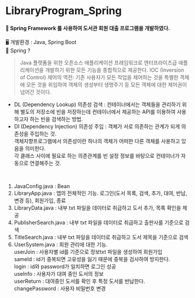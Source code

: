# LibraryProgram_Spring

#### 📢 Spring Framework 를 사용하여 도서관 회원 대출 프로그램을 개발하였다.
🖥️ 개발환경 : Java, Spring Boot    
📜 Spring ? 
> Java 플랫폼을 위한 오픈소스 애플리케이션 프레임워크로 엔터프라이즈급 애플리케이션을 개발하기 위한 모든 기능을 종합적으로 제공한다.
> IOC (Inversion of Control) 제어의 역전: 기존 사용자가 모든 작업을 제어하는 것을 특별한 객체에 모든 것을 위임하여
> 객체의 생성부터 생명주기 등 모든 객체에 대한 제어권이 넘어간 것이다.

* DL (Dependency Lookup) 의존성 검색 : 컨테이너에서는 객체들을 관리하기 위해 별도의 저장소에 빈을 저장하는데
컨테이너에서 제공하는 API를 이용하여 사용하고자 하는 빈을 검색하는 방법.     
* DI (Dependency Injection) 의존성 주입 : 객체가 서로 의존하는 관계가 되게 의존성을 주입하는 것.    
객체지향프로그램에서 의존성이란 하나의 객체가 어떠한 다른 객체를 사용하고 있음을 의미한다.    
각 클래스 사이에 필요로 하는 의존관계를 빈 설정 정보를 바탕으로 컨테이너가 자동으로 연결해주는 것.    

<br>

1. JavaConfig.java : Bean 
2. LibraryApp.java : 앱의 전체적인 기능. 로그인(도서 목록, 검색, 추가, 대여, 반납, 변경 등), 회원가입, 종료
3. LibraryData.java : 내부 txt 파일을 데이터로 취급하고 도서 추가, 목록 확인을 제공
4. PublisherSearch.java : 내부 txt 파일을 데이터로 취급하고 출판사를 기준으로 검색
5. TitleSearch.java : 내부 txt 파일을 데이터로 취급하고 도서 제목을 기준으로 검색
6. UserSystem.java : 회원 관리에 대한 기능.       
userJoin : 사용자별 id를 기준으로 정보txt 파일을 생성하여 회원가입        
sameId : id가 중복되면 고유성을 잃기 때문에 중복을 검사하여 방지한다.       
login : id와 password가 일치하면 로그인 성공        
useInfo : 사용자가 대여 중인 도서의 정보       
userReturn : 대여중인 도서를 확인 후 특정 도서를 반납한다.       
changePassword : 사용자 비밀번호 변경         
